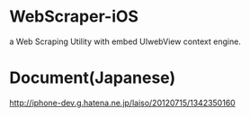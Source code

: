 WebScraper-iOS
==============

a Web Scraping Utility with embed UIwebView context engine.

Document(Japanese)
===================

http://iphone-dev.g.hatena.ne.jp/laiso/20120715/1342350160
